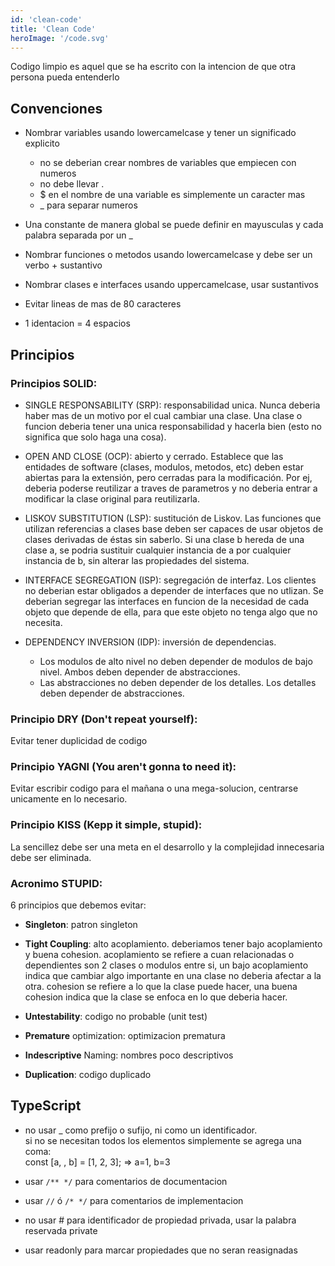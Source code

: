 ```yaml
---
id: 'clean-code'
title: 'Clean Code'
heroImage: '/code.svg'
---
```


Codigo limpio es aquel que se ha escrito con la intencion de que otra
persona pueda entenderlo

## Convenciones

- Nombrar variables usando lowercamelcase y tener un significado explicito

  - no se deberian crear nombres de variables que empiecen con numeros
  - no debe llevar .
  - $ en el nombre de una variable es simplemente un caracter mas
  - \_ para separar numeros

- Una constante de manera global se puede definir en mayusculas y cada
  palabra separada por un \_

- Nombrar funciones o metodos usando lowercamelcase y
  debe ser un verbo + sustantivo

- Nombrar clases e interfaces usando uppercamelcase, usar sustantivos

- Evitar lineas de mas de 80 caracteres

- 1 identacion = 4 espacios

## Principios

### Principios SOLID:

- SINGLE RESPONSABILITY (SRP): responsabilidad unica.
  Nunca deberia haber mas de un motivo por el cual cambiar una clase.
  Una clase o funcion deberia tener una unica responsabilidad y hacerla
  bien (esto no significa que solo haga una cosa).

- OPEN AND CLOSE (OCP): abierto y cerrado.
  Establece que las entidades de software (clases, modulos, metodos, etc)
  deben estar abiertas para la extensión, pero cerradas para la
  modificación. Por ej, deberia poderse reutilizar a traves de
  parametros y no deberia entrar a modificar la clase original para
  reutilizarla.

- LISKOV SUBSTITUTION (LSP): sustitución de Liskov.
  Las funciones que utilizan referencias a clases base deben ser
  capaces de usar objetos de clases derivadas de éstas sin saberlo.
  Si una clase b hereda de una clase a, se podria sustituir cualquier
  instancia de a por cualquier instancia de b, sin alterar las
  propiedades del sistema.
- INTERFACE SEGREGATION (ISP): segregación de interfaz.
  Los clientes no deberian estar obligados a depender de interfaces
  que no utlizan. Se deberian segregar las interfaces en funcion de
  la necesidad de cada objeto que depende de ella, para que este objeto
  no tenga algo que no necesita.

- DEPENDENCY INVERSION (IDP): inversión de dependencias.
  - Los modulos de alto nivel no deben depender de modulos de bajo nivel.
    Ambos deben depender de abstracciones.
  - Las abstracciones no deben depender de los detalles.
    Los detalles deben depender de abstracciones.

### Principio DRY (Don't repeat yourself):

Evitar tener duplicidad de codigo

### Principio YAGNI (You aren't gonna to need it):

Evitar escribir codigo para el mañana o una mega-solucion, centrarse
unicamente en lo necesario.

### Principio KISS (Kepp it simple, stupid):

La sencillez debe ser una meta en el desarrollo y la complejidad innecesaria
debe ser eliminada.

### Acronimo STUPID:

6 principios que debemos evitar:

- **Singleton**: patron singleton

- **Tight Coupling**: alto acoplamiento.
  deberiamos tener bajo acoplamiento y buena cohesion.
  acoplamiento se refiere a cuan relacionadas o dependientes son 2
  clases o modulos entre si, un bajo acoplamiento indica que cambiar
  algo importante en una clase no deberia afectar a la otra.
  cohesion se refiere a lo que la clase puede hacer, una buena cohesion
  indica que la clase se enfoca en lo que deberia hacer.

- **Untestability**: codigo no probable (unit test)

- **Premature** optimization: optimizacion prematura

- **Indescriptive** Naming: nombres poco descriptivos

- **Duplication**: codigo duplicado

## TypeScript

- no usar \_ como prefijo o sufijo, ni como un identificador.  
  si no se necesitan todos los elementos simplemente se agrega una coma:  
  const [a, , b] = [1, 2, 3]; => a=1, b=3

- usar `/** */` para comentarios de documentacion
- usar `//` ó `/* */` para comentarios de implementacion

- no usar # para identificador de propiedad privada, usar la palabra
  reservada private

- usar readonly para marcar propiedades que no seran reasignadas
